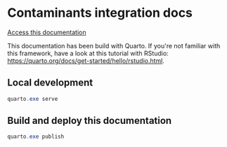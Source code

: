 # Contaminants integration docs

[Access this documentation](https://eccc-lavoie-ecotox.github.io/integration-dbs-docs/)

This documentation has been build with Quarto. If you're not familiar with this framework, have a look at this tutorial with RStudio: https://quarto.org/docs/get-started/hello/rstudio.html.

## Local development

```powershell
quarto.exe serve
```

## Build and deploy this documentation

```powershell
quarto.exe publish
```
